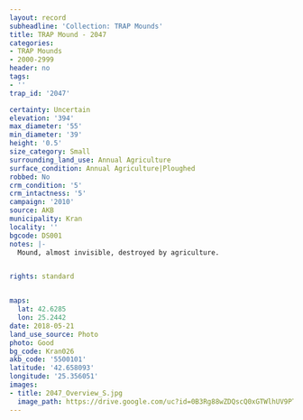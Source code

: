 ```yaml
---
layout: record
subheadline: 'Collection: TRAP Mounds'
title: TRAP Mound - 2047
categories:
- TRAP Mounds
- 2000-2999
header: no
tags:
- ''
trap_id: '2047'

certainty: Uncertain
elevation: '394'
max_diameter: '55'
min_diameter: '39'
height: '0.5'
size_category: Small
surrounding_land_use: Annual Agriculture
surface_condition: Annual Agriculture|Ploughed
robbed: No
crm_condition: '5'
crm_intactness: '5'
campaign: '2010'
source: AKB
municipality: Kran
locality: ''
bgcode: DS001
notes: |-
  Mound, almost invisible, destroyed by agriculture.


rights: standard


maps:
  lat: 42.6285
  lon: 25.2442
date: 2018-05-21
land_use_source: Photo
photo: Good
bg_code: Kran026
akb_code: '5500101'
latitude: '42.658093'
longitude: '25.356051'
images:
- title: 2047_Overview_S.jpg
  image_path: https://drive.google.com/uc?id=0B3Rg88wZDQscQ0xGTWlhUV9PTHM
---
```

